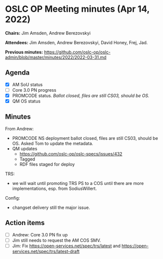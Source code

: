 # OSLC OP Meeting minutes (Apr 14, 2022)

**Chairs:** Jim Amsden, Andrew Berezovskyi

**Attendees:** Jim Amsden, Andrew Berezovskyi, David Honey, Frej, Jad.

**Previous minutes:** https://github.com/oslc-op/oslc-admin/blob/master/minutes/2022/2022-03-31.md 

## Agenda

- [x] AM SoU status
- [ ] Core 3.0 PN progress
- [x] PROMCODE status. *Ballot closed, files are still CS03, should be OS.*
- [x] QM OS status
 
## Minutes

From Andrew:

- PROMCODE NS deployment ballot closed, files are still CS03, should be OS. Asked Tom to update the metadata.
- QM updates
    - https://github.com/oslc-op/oslc-specs/issues/432
    - Tagged
    - RDF files staged for deploy 

TRS:

- we will wait until promoting TRS PS to a COS until there are more implementations, esp. from SodiusWillert.

Config:

- changset delivery still the major issue.

## Action items

- [ ] Andrew: Core 3.0 PN fix up
- [ ] Jim still needs to request the AM COS SMV.
- [ ] Jim: Fix https://open-services.net/spec/trs/latest and https://open-services.net/spec/trs/latest-draft

